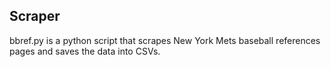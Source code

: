 ## Scraper

bbref.py is a python script that scrapes New York Mets baseball references pages and saves the data into CSVs.
